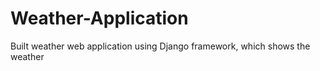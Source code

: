 # Weather-Application

Built weather web application using Django framework, which shows the weather
